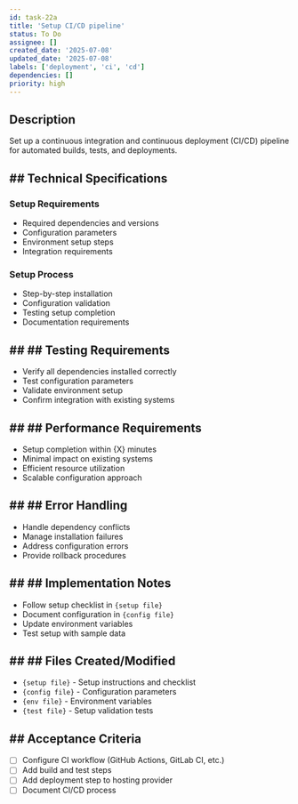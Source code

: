 ```yaml
---
id: task-22a
title: 'Setup CI/CD pipeline'
status: To Do
assignee: []
created_date: '2025-07-08'
updated_date: '2025-07-08'
labels: ['deployment', 'ci', 'cd']
dependencies: []
priority: high
---
```


## Description

Set up a continuous integration and continuous deployment (CI/CD) pipeline for automated builds, tests, and deployments.

## ## Technical Specifications

### Setup Requirements
- Required dependencies and versions
- Configuration parameters
- Environment setup steps
- Integration requirements

### Setup Process
- Step-by-step installation
- Configuration validation
- Testing setup completion
- Documentation requirements

## ## ## Testing Requirements
- Verify all dependencies installed correctly
- Test configuration parameters
- Validate environment setup
- Confirm integration with existing systems

## ## ## Performance Requirements
- Setup completion within {X} minutes
- Minimal impact on existing systems
- Efficient resource utilization
- Scalable configuration approach

## ## ## Error Handling
- Handle dependency conflicts
- Manage installation failures
- Address configuration errors
- Provide rollback procedures

## ## ## Implementation Notes
- Follow setup checklist in `{setup file}`
- Document configuration in `{config file}`
- Update environment variables
- Test setup with sample data

## ## ## Files Created/Modified
- `{setup file}` - Setup instructions and checklist
- `{config file}` - Configuration parameters
- `{env file}` - Environment variables
- `{test file}` - Setup validation tests

## ## Acceptance Criteria
- [ ] Configure CI workflow (GitHub Actions, GitLab CI, etc.)
- [ ] Add build and test steps
- [ ] Add deployment step to hosting provider
- [ ] Document CI/CD process 